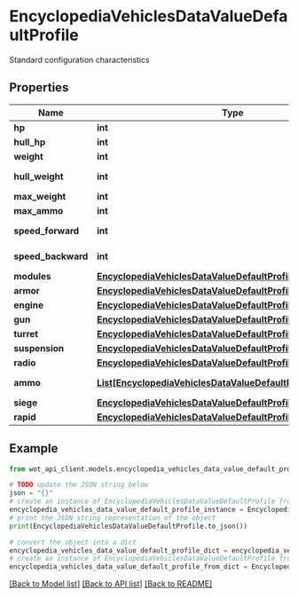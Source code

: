 # EncyclopediaVehiclesDataValueDefaultProfile

Standard configuration characteristics

## Properties

Name | Type | Description | Notes
------------ | ------------- | ------------- | -------------
**hp** | **int** | Hit points | 
**hull_hp** | **int** | Hull HP | 
**weight** | **int** | Weight (kg) | 
**hull_weight** | **int** | Hull weight (kg) | 
**max_weight** | **int** | Load limit (kg) | 
**max_ammo** | **int** | Ammunition | 
**speed_forward** | **int** | Top speed (km/h) | 
**speed_backward** | **int** | Top reverse speed (km/h) | 
**modules** | [**EncyclopediaVehiclesDataValueDefaultProfileModules**](EncyclopediaVehiclesDataValueDefaultProfileModules.md) |  | 
**armor** | [**EncyclopediaVehiclesDataValueDefaultProfileArmor**](EncyclopediaVehiclesDataValueDefaultProfileArmor.md) |  | 
**engine** | [**EncyclopediaVehiclesDataValueDefaultProfileEngine**](EncyclopediaVehiclesDataValueDefaultProfileEngine.md) |  | 
**gun** | [**EncyclopediaVehiclesDataValueDefaultProfileGun**](EncyclopediaVehiclesDataValueDefaultProfileGun.md) |  | 
**turret** | [**EncyclopediaVehiclesDataValueDefaultProfileTurret**](EncyclopediaVehiclesDataValueDefaultProfileTurret.md) |  | 
**suspension** | [**EncyclopediaVehiclesDataValueDefaultProfileSuspension**](EncyclopediaVehiclesDataValueDefaultProfileSuspension.md) |  | 
**radio** | [**EncyclopediaVehiclesDataValueDefaultProfileRadio**](EncyclopediaVehiclesDataValueDefaultProfileRadio.md) |  | 
**ammo** | [**List[EncyclopediaVehiclesDataValueDefaultProfileAmmoInner]**](EncyclopediaVehiclesDataValueDefaultProfileAmmoInner.md) | Gun shells characteristics | 
**siege** | [**EncyclopediaVehiclesDataValueDefaultProfileSiege**](EncyclopediaVehiclesDataValueDefaultProfileSiege.md) |  | 
**rapid** | [**EncyclopediaVehiclesDataValueDefaultProfileRapid**](EncyclopediaVehiclesDataValueDefaultProfileRapid.md) |  | 

## Example

```python
from wot_api_client.models.encyclopedia_vehicles_data_value_default_profile import EncyclopediaVehiclesDataValueDefaultProfile

# TODO update the JSON string below
json = "{}"
# create an instance of EncyclopediaVehiclesDataValueDefaultProfile from a JSON string
encyclopedia_vehicles_data_value_default_profile_instance = EncyclopediaVehiclesDataValueDefaultProfile.from_json(json)
# print the JSON string representation of the object
print(EncyclopediaVehiclesDataValueDefaultProfile.to_json())

# convert the object into a dict
encyclopedia_vehicles_data_value_default_profile_dict = encyclopedia_vehicles_data_value_default_profile_instance.to_dict()
# create an instance of EncyclopediaVehiclesDataValueDefaultProfile from a dict
encyclopedia_vehicles_data_value_default_profile_from_dict = EncyclopediaVehiclesDataValueDefaultProfile.from_dict(encyclopedia_vehicles_data_value_default_profile_dict)
```
[[Back to Model list]](../README.md#documentation-for-models) [[Back to API list]](../README.md#documentation-for-api-endpoints) [[Back to README]](../README.md)


